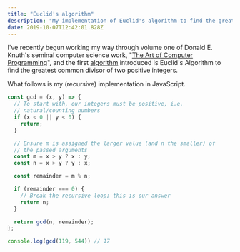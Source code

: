 ```yaml
---
title: "Euclid's algorithm"
description: "My implementation of Euclid's algorithm to find the greatest common divisor of two positive integers."
date: 2019-10-07T12:42:01.828Z
---
```


I've recently begun working my way through volume one of Donald E. Knuth's seminal computer science work, "[The Art of Computer Programming](https://www-cs-faculty.stanford.edu/~knuth/taocp.html)", and the first [algorithm](/glossary/algorithm/) introduced is Euclid's Algorithm to find the greatest common divisor of two positive integers.

What follows is my (recursive) implementation in JavaScript.

```js
const gcd = (x, y) => {
  // To start with, our integers must be positive, i.e.
  // natural/counting numbers
  if (x < 0 || y < 0) {
    return;
  }

  // Ensure m is assigned the larger value (and n the smaller) of
  // the passed arguments
  const m = x > y ? x : y;
  const n = x > y ? y : x;

  const remainder = m % n;

  if (remainder === 0) {
    // Break the recursive loop; this is our answer
    return n;
  }

  return gcd(n, remainder);
};

console.log(gcd(119, 544)) // 17
```
